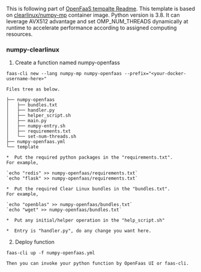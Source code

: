 This is following part of [OpenFaaS tempalte Readme](https://github.com/clearlinux/dockerfiles/blob/master/FaaS/OpenFaaS/template/README.md). 
This template is based on [clearlinux/numpy-mp](https://hub.docker.com/r/clearlinux/numpy-mp) container image. Python version is 3.8.
It can leverage AVX512 advantage and set OMP_NUM_THREADS dynamically at runtime to accelerate performance according to assigned computing resources.

### numpy-clearlinux
1.  Create a function named numpy-openfass

`faas-cli new --lang numpy-mp numpy-openfaas --prefix="<your-docker-username-here>"`

    Files tree as below.
>
    ├── numpy-openfaas
    │   ├── bundles.txt
    │   ├── handler.py
    │   ├── helper_script.sh
    │   ├── main.py
    │   ├── numpy-entry.sh
    │   ├── requirements.txt
    │   └── set-num-threads.sh
    ├── numpy-openfaas.yml
    └── template

    *  Put the required python packages in the "requirements.txt".
    For example,

    `echo "redis" >> numpy-openfaas/requirements.txt`
    `echo "flask" >> numpy-openfaas/requirements.txt`

    *  Put the required Clear Linux bundles in the "bundles.txt".
    For example,

    `echo "openblas" >> numpy-openfaas/bundles.txt`
    `echo "wget" >> numpy-openfaas/bundles.txt`

    *  Put any initial/helper operation in the "help_script.sh"

    *  Entry is "handler.py", do any change you want here.

2.  Deploy function

`faas-cli up -f numpy-openfaas.yml`

    Then you can invoke your python function by OpenFaas UI or faas-cli.
